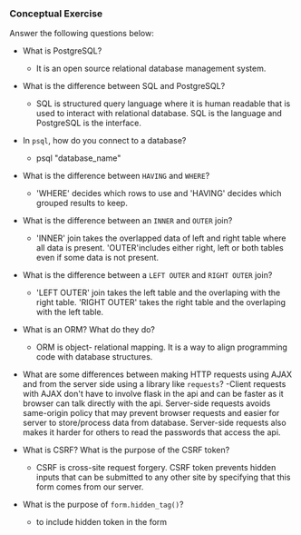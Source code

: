 ### Conceptual Exercise

Answer the following questions below:

- What is PostgreSQL?
	- It is an open source relational database management system.

- What is the difference between SQL and PostgreSQL?
	- SQL is structured query language where it is human readable that is used to interact with relational database. SQL is the language and PostgreSQL is the interface. 

- In `psql`, how do you connect to a database?
	- psql "database_name"

- What is the difference between `HAVING` and `WHERE`?
	- 'WHERE' decides which rows to use and 'HAVING' decides which grouped results to keep.

- What is the difference between an `INNER` and `OUTER` join?
	- 'INNER' join takes the overlapped data of left and right table where all data is present. 'OUTER'includes either right, left or both tables even if some data is not present. 

- What is the difference between a `LEFT OUTER` and `RIGHT OUTER` join?
	- 'LEFT OUTER' join takes the left table and the overlaping with the right table. 'RIGHT OUTER' takes the right table and the overlaping with the left table.

- What is an ORM? What do they do?
	- ORM is object- relational mapping. It is a way to align programming code with database structures. 

- What are some differences between making HTTP requests using AJAX 
  and from the server side using a library like `requests`?
	-Client requests with AJAX don't have to involve flask in the api and can be faster as it browser can talk directly with the api. Server-side requests avoids same-origin policy that may prevent browser requests and easier for server to store/process data from database. Server-side requests also makes it harder for others to read the passwords that access the api.

- What is CSRF? What is the purpose of the CSRF token?
	- CSRF is cross-site request forgery. CSRF token prevents hidden inputs that can be submitted to any other site by specifying that this form comes from our server.

- What is the purpose of `form.hidden_tag()`?
	- to include hidden token in the form

